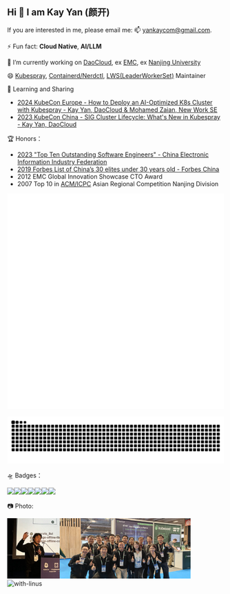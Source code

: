 ## Hi 👋 I am Kay Yan (颜开)

If you are interested in me, please email me:  📫 yankaycom@gmail.com. 

⚡ Fun fact: **Cloud Native**, **AI/LLM**  

🔭 I’m currently working on [DaoCloud](https://www.daocloud.io/en/), ex [EMC](https://en.wikipedia.org/wiki/Dell_EMC), ex [Nanjing University](https://en.wikipedia.org/wiki/Nanjing_University)

😄 [Kubespray](https://github.com/kubernetes-sigs/kubespray), [Containerd/Nerdctl](https://github.com/containerd/nerdctl), [LWS(LeaderWorkerSet)](https://github.com/kubernetes-sigs/lws) Maintainer

🌱 Learning and Sharing

* [2024 KubeCon Europe - How to Deploy an AI-Optimized K8s Cluster with Kubespray - Kay Yan, DaoCloud & Mohamed Zaian, New Work SE](https://kccnceu2024.sched.com/event/1YhhP/how-to-deploy-an-ai-optimized-k8s-cluster-with-kubespray-kay-yan-daocloud-mohamed-zaian-new-work-se)
* [2023 KubeCon China - SIG Cluster Lifecycle: What's New in Kubespray - Kay Yan, DaoCloud](https://kccncosschn2023.sched.com/event/1PTJt/sigzhong-shi-chang-potodaepkubesprayzha-xia-sig-cluster-lifecycle-whats-new-in-kubespray-kay-yan-daocloud)

🏆 Honors：

* [2023 "Top Ten Outstanding Software Engineers" - China Electronic Information Industry Federation](https://baijiahao.baidu.com/s?id=1776345995076640356&wfr=spider&for=pc)
* [2019 Forbes List of China’s 30 elites under 30 years old - Forbes China](https://www.forbeschina.com/lists/1725)
* 2012 EMC Global Innovation Showcase CTO Award
* 2007 Top 10 in [ACM/ICPC](https://en.wikipedia.org/wiki/International_Collegiate_Programming_Contest) Asian Regional Competition Nanjing Division

![Metrics](https://github.com/yankay/yankay/blob/main/github-metrics.svg)

![github contribution grid snake animation](https://raw.githubusercontent.com/yankay/yankay/output/github-contribution-grid-snake.svg)

🛸 Badges：

<img src="https://images.credly.com/images/23f11122-3a84-4796-9854-6cbdae8a73bf/image.png" height="100"/><img src="https://images.credly.com/images/7452e181-d092-4b92-934f-dfc16d9061e9/image.png" height="100"/><img src="https://images.credly.com/images/659b3a27-9b9d-4a19-8548-b686d3563c2b/image.png" height="100"/><img src="https://images.credly.com/images/8ce9ab71-6745-4b22-98f2-99f3b12a3aa6/image.png" height="100"/><img src="https://images.credly.com/images/8b8ed108-e77d-4396-ac59-2504583b9d54/cka_from_cncfsite__281_29.png" height="100"/><img src="https://images.credly.com/images/9945dfcb-1cca-4529-85e6-db1be3782210/kubernetes-security-specialist-logo2.png" height="100"/><img src="https://images.credly.com/images/cc8adc83-1dc6-4d57-8e20-22171247e052/blob" height="100"/>

📷 Photo:

<img src="./pictures/self.jpg" alt="self" height="140"><img src="./pictures/together.jpg" alt="together" height="140"><img src="./pictures/with-linus.jpg" alt="with-linus" height="140">



